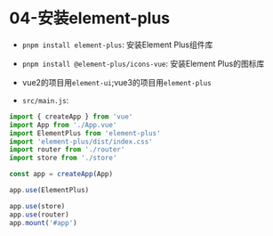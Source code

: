 # 04-安装element-plus

- `pnpm install element-plus`: 安装Element Plus组件库
- `pnpm install @element-plus/icons-vue`: 安装Element Plus的图标库
- vue2的项目用`element-ui`;vue3的项目用`element-plus`

- `src/main.js`:

```javascript
import { createApp } from 'vue'
import App from './App.vue'
import ElementPlus from 'element-plus'
import 'element-plus/dist/index.css'
import router from './router'
import store from './store'

const app = createApp(App)

app.use(ElementPlus)

app.use(store)
app.use(router)
app.mount('#app')
```